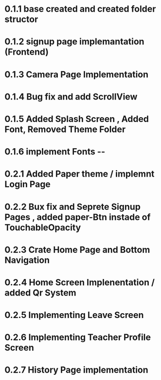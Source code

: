 # 0.1.1 base created and created folder structor
# 0.1.2 signup page implemantation (Frontend)
# 0.1.3 Camera Page Implementation
# 0.1.4 Bug fix and add ScrollView
# 0.1.5 Added Splash Screen , Added Font, Removed Theme Folder
# 0.1.6 implement Fonts --

# 0.2.1 Added Paper theme / implemnt Login Page
# 0.2.2 Bux fix and Seprete Signup Pages , added paper-Btn instade of TouchableOpacity
# 0.2.3 Crate Home Page and Bottom Navigation
# 0.2.4 Home Screen Implenentation / added Qr System
# 0.2.5 Implementing Leave Screen
# 0.2.6 Implementing Teacher Profile Screen 
# 0.2.7 History Page implementation